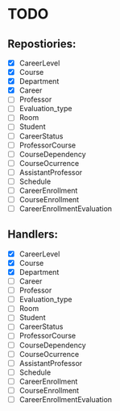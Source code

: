 # TODO
## Repostiories:
- [x]   CareerLevel
- [x]   Course
- [x]   Department
- [x]   Career
- [ ]   Professor
- [ ]   Evaluation_type
- [ ]   Room
- [ ]   Student
- [ ]   CareerStatus
- [ ]   ProfessorCourse
- [ ]   CourseDependency
- [ ]   CourseOcurrence
- [ ]   AssistantProfessor
- [ ]   Schedule
- [ ]   CareerEnrollment
- [ ]   CourseEnrollment
- [ ]   CareerEnrollmentEvaluation
## Handlers:
- [x]   CareerLevel
- [x]   Course
- [x]   Department
- [ ]   Career
- [ ]   Professor
- [ ]   Evaluation_type
- [ ]   Room
- [ ]   Student
- [ ]   CareerStatus
- [ ]   ProfessorCourse
- [ ]   CourseDependency
- [ ]   CourseOcurrence
- [ ]   AssistantProfessor
- [ ]   Schedule
- [ ]   CareerEnrollment
- [ ]   CourseEnrollment
- [ ]   CareerEnrollmentEvaluation
